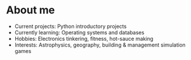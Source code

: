# About me

- Current projects:  Python introductory projects
- Currently learning:  Operating systems and databases
- Hobbies:  Electronics tinkering, fitness, hot-sauce making
- Interests:  Astrophysics, geography, building & management simulation games
